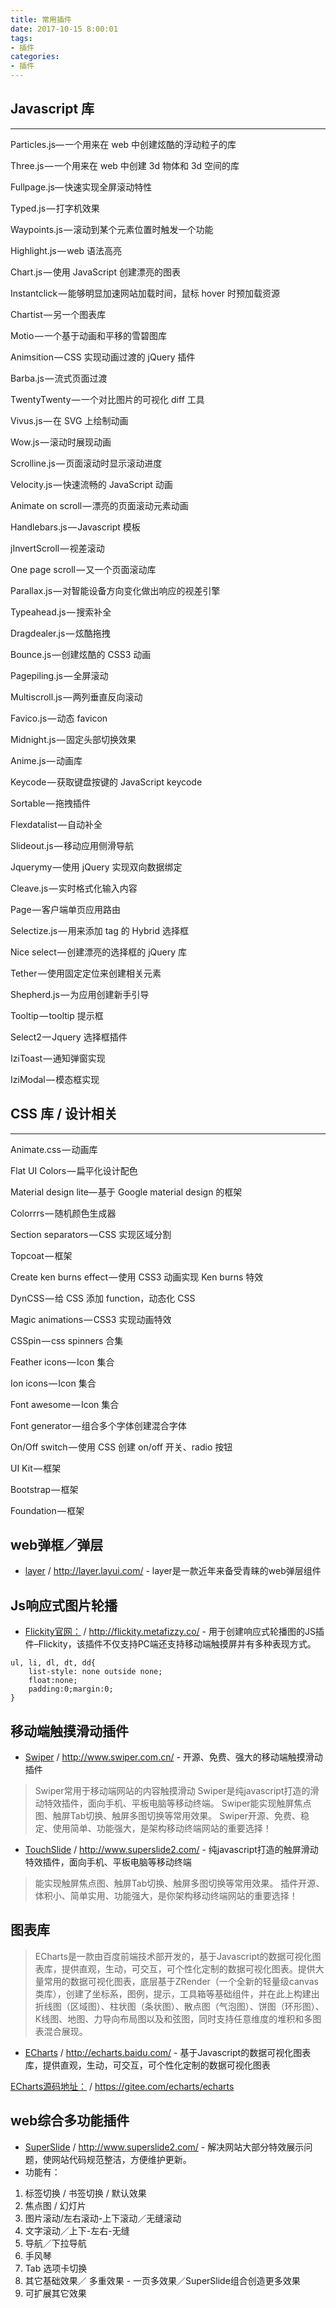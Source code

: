 ```yaml
---
title: 常用插件
date: 2017-10-15 8:00:01
tags:
- 插件
categories: 
- 插件
---
```


## Javascript 库
------
Particles.js— 一个用来在 web 中创建炫酷的浮动粒子的库

Three.js — 一个用来在 web 中创建 3d 物体和 3d 空间的库

Fullpage.js— 快速实现全屏滚动特性

<!-- more -->

Typed.js — 打字机效果

Waypoints.js — 滚动到某个元素位置时触发一个功能

Highlight.js — web 语法高亮

Chart.js — 使用 JavaScript 创建漂亮的图表

Instantclick — 能够明显加速网站加载时间，鼠标 hover 时预加载资源

Chartist — 另一个图表库

Motio — 一个基于动画和平移的雪碧图库

Animsition — CSS 实现动画过渡的 jQuery 插件

Barba.js — 流式页面过渡

TwentyTwenty — 一个对比图片的可视化 diff 工具

Vivus.js — 在 SVG 上绘制动画

Wow.js — 滚动时展现动画

Scrolline.js — 页面滚动时显示滚动进度

Velocity.js — 快速流畅的 JavaScript 动画

Animate on scroll — 漂亮的页面滚动元素动画

Handlebars.js — Javascript 模板

jInvertScroll — 视差滚动

One page scroll — 又一个页面滚动库

Parallax.js — 对智能设备方向变化做出响应的视差引擎

Typeahead.js — 搜索补全

Dragdealer.js — 炫酷拖拽

Bounce.js — 创建炫酷的 CSS3 动画

Pagepiling.js — 全屏滚动

Multiscroll.js — 两列垂直反向滚动

Favico.js — 动态 favicon

Midnight.js — 固定头部切换效果

Anime.js — 动画库

Keycode — 获取键盘按键的 JavaScript keycode

Sortable — 拖拽插件

Flexdatalist — 自动补全

Slideout.js — 移动应用侧滑导航

Jquerymy — 使用 jQuery 实现双向数据绑定

Cleave.js — 实时格式化输入内容

Page — 客户端单页应用路由

Selectize.js — 用来添加 tag 的 Hybrid 选择框

Nice select — 创建漂亮的选择框的 jQuery 库

Tether — 使用固定定位来创建相关元素

Shepherd.js — 为应用创建新手引导

Tooltip — tooltip 提示框

Select2 — Jquery 选择框插件

IziToast — 通知弹窗实现

IziModal — 模态框实现

## CSS 库 / 设计相关
-----
Animate.css — 动画库

Flat UI Colors — 扁平化设计配色

Material design lite— 基于 Google material design 的框架

Colorrrs — 随机颜色生成器

Section separators — CSS 实现区域分割

Topcoat — 框架

Create ken burns effect — 使用 CSS3 动画实现 Ken burns 特效

DynCSS — 给 CSS 添加 function，动态化 CSS

Magic animations — CSS3 实现动画特效

CSSpin — css spinners 合集

Feather icons — Icon 集合

Ion icons — Icon 集合

Font awesome — Icon 集合

Font generator — 组合多个字体创建混合字体

On/Off switch — 使用 CSS 创建 on/off 开关、radio 按钮

UI Kit — 框架

Bootstrap — 框架

Foundation — 框架

## web弹框／弹层 ##
- [layer](http://layer.layui.com/) / http://layer.layui.com/ - layer是一款近年来备受青睐的web弹层组件 

## Js响应式图片轮播 ##

- [Flickity官网：](http://flickity.metafizzy.co/) / http://flickity.metafizzy.co/ - 用于创建响应式轮播图的JS插件–Flickity，该插件不仅支持PC端还支持移动端触摸屏并有多种表现方式。
```
ul, li, dl, dt, dd{
    list-style: none outside none;
    float:none;
    padding:0;margin:0;
}
```

## 移动端触摸滑动插件 ##
- [Swiper](http://www.swiper.com.cn/) / http://www.swiper.com.cn/ - 开源、免费、强大的移动端触摸滑动插件
> Swiper常用于移动端网站的内容触摸滑动
> Swiper是纯javascript打造的滑动特效插件，面向手机、平板电脑等移动终端。
> Swiper能实现触屏焦点图、触屏Tab切换、触屏多图切换等常用效果。
> Swiper开源、免费、稳定、使用简单、功能强大，是架构移动终端网站的重要选择！

- [TouchSlide](http://www.superslide2.com/) / http://www.superslide2.com/ - 纯javascript打造的触屏滑动特效插件，面向手机、平板电脑等移动终端
> 能实现触屏焦点图、触屏Tab切换、触屏多图切换等常用效果。
插件开源、体积小、简单实用、功能强大，是你架构移动终端网站的重要选择！

## 图表库 ##
> ECharts是一款由百度前端技术部开发的，基于Javascript的数据可视化图表库，提供直观，生动，可交互，可个性化定制的数据可视化图表。提供大量常用的数据可视化图表，底层基于ZRender（一个全新的轻量级canvas类库），创建了坐标系，图例，提示，工具箱等基础组件，并在此上构建出折线图（区域图）、柱状图（条状图）、散点图（气泡图）、饼图（环形图）、K线图、地图、力导向布局图以及和弦图，同时支持任意维度的堆积和多图表混合展现。
- [ECharts](http://echarts.baidu.com/) / http://echarts.baidu.com/ - 基于Javascript的数据可视化图表库，提供直观，生动，可交互，可个性化定制的数据可视化图表

[ECharts源码地址：](https://gitee.com/echarts/echarts) / https://gitee.com/echarts/echarts  

##  web综合多功能插件 ##
- [SuperSlide](http://www.superslide2.com/) / http://www.superslide2.com/ - 解决网站大部分特效展示问题，使网站代码规范整洁，方便维护更新。
- 功能有：
1. 标签切换 / 书签切换 / 默认效果 
2. 焦点图 / 幻灯片 
3. 图片滚动/左右滚动-上下滚动／无缝滚动
4. 文字滚动／上下-左右-无缝
5. 导航／下拉导航
6. 手风琴 
7. Tab 选项卡切换
8. 其它基础效果／ 多重效果 - 一页多效果／SuperSlide组合创造更多效果
9. 可扩展其它效果





